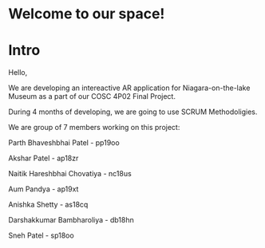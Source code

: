 # Welcome to our space!

# Intro

Hello, 

We are developing an intereactive AR application for Niagara-on-the-lake Museum as a part of our COSC 4P02 Final Project.

During 4 months of developing, we are going to use SCRUM Methodoligies.

We are group of 7 members working on this project:

Parth Bhaveshbhai Patel -  pp19oo

Akshar Patel - ap18zr

Naitik Hareshbhai Chovatiya - nc18us

Aum Pandya - ap19xt

Anishka Shetty - as18cq

Darshakkumar Bambharoliya - db18hn

Sneh Patel - sp18oo
